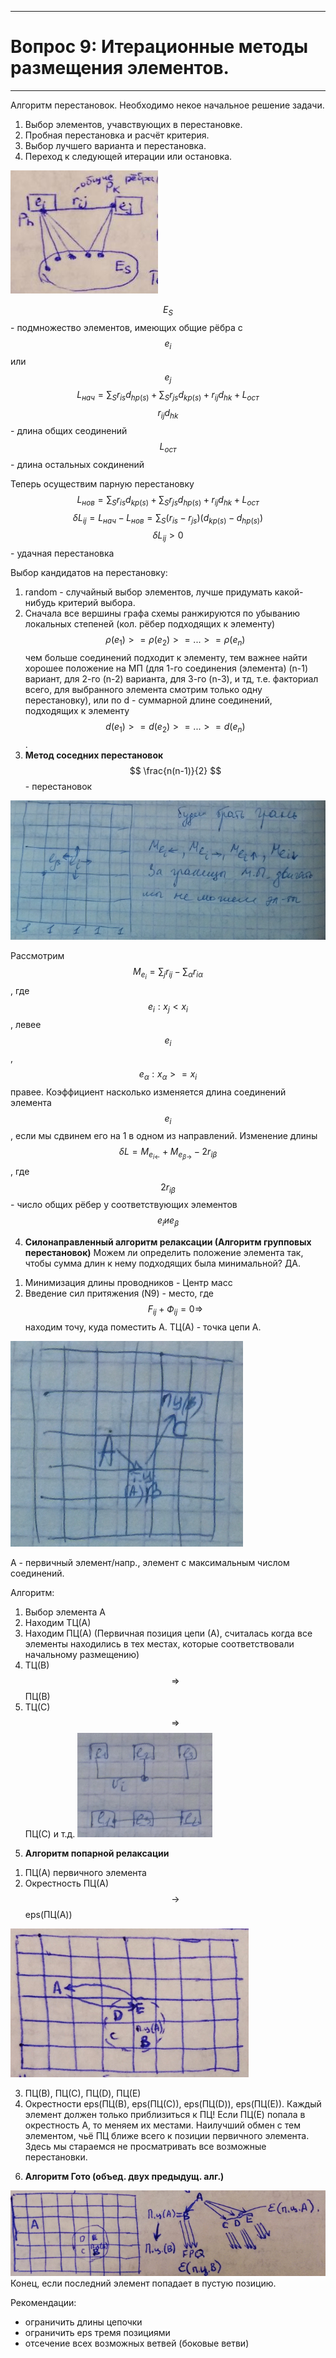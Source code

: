 ___
# Вопрос 9: Итерационные методы размещения элементов.
___

Алгоритм перестановок.
Необходимо некое начальное решение задачи.

1. Выбор элементов, учавствующих в перестановке.
2. Пробная перестановка и расчёт критерия.
3. Выбор лучшего варианта и перестановка.
4. Переход к следующей итерации или остановка.

![1](../resources/imgs/9/1.png)

$$ E_S $$ - подмножество элементов, имеющих общие рёбра с $$ e_i $$ или $$ e_j $$
$$ L_{нач} = \sum_{S} r_{is} d_{hp(s)} + \sum_{S} r_{js} d_{kp(s)} + r_{ij} d_{hk} + L_{ост} $$
$$ r_{ij} d_{hk} $$ - длина общих сеодинений
$$ L_{ост} $$ - длина остальных сокдинений

Теперь осуществим парную перестановку
$$ L_{нов} = \sum_{S} r_{is} d_{kp(s)} + \sum_{S} r_{js} d_{hp(s)} + r_{ij} d_{hk} + L_{ост} $$
$$ \delta L_{ij} = L_{нач} - L_{нов} = \sum_{S} (r_{is} - r_{js})(d_{kp(s)} - d_{hp(s)}) $$
$$ \delta L_{ij} > 0 $$ - удачная перестановка

Выбор кандидатов на перестановку:
1. random - случайный выбор элементов, лучше придумать какой-нибудь критерий выбора.
2. Сначала все вершины графа схемы ранжируются по убыванию локальных степеней (кол. рёбер подходящих к элементу) $$ \rho(e_1) >= \rho(e_2) >= ...>= \rho(e_n) $$ чем больше соединений подходит к элементу, тем важнее найти хорошее положение на МП (для 1-го соединения (элемента) (n-1) вариант, для 2-го (n-2) варианта, для 3-го (n-3), и тд, т.е. факториал всего, для выбранного элемента смотрим только одну перестановку),
или по d - суммарной длине соединений, подходящих к элементу $$ d(e_1) >= d(e_2) >= ...>= d(e_n) $$.
3. **Метод соседних перестановок**
$$  \frac{n(n-1)}{2} $$ - перестановок

![2](../resources/imgs/9/2.png)

Рассмотрим $$ M_{e_i} = \sum_{j} r_{ij} - \sum_{\alpha} r_{i\alpha} $$, где $$ e_i : x_j < x_i $$, левее $$ e_i $$, $$ e_{\alpha} : x_{\alpha} >= x_i $$ правее. Коэффициент насколько изменяется длина соединений элемента $$ e_i $$, если мы сдвинем его на 1 в одном из направлений.
Изменение длины $$ \delta L = M_{e_{i\leftarrow}} + M_{e_{\beta\rightarrow}} - 2r_{i\beta} $$, где $$ 2r_{i\beta} $$ - число общих рёбер у соответствующих элементов $$ e_i и e_{\beta} $$

4. **Силонаправленный алгоритм релаксации (Алгоритм групповых перестановок)**
Можем ли определить положение элемента так, чтобы сумма длин к нему подходящих была минимальной? ДА.
  1) Минимизация длины проводников - Центр масс
  2) Введение сил притяжения (N9) - место, где $$ F_{ij} + Ф_{ij} = 0 \Rightarrow $$ находим точу, куда поместить A. ТЦ(А) - точка цепи А.
 
![3](../resources/imgs/9/3.png)

A - первичный элемент/напр., элемент с максимальным числом соединений.

Алгоритм:
  1) Выбор элемента А
  2) Находим ТЦ(А)
  3) Находим ПЦ(А) (Первичная позиция цепи (А), считалась когда все элементы находились в тех местах, которые соответствовали начальному размещению)
  4) ТЦ(В) $$ \Rightarrow $$ ПЦ(В)
  5) ТЦ(С) $$ \Rightarrow $$ ПЦ(С)
  и т.д.
![4](../resources/imgs/9/4.png)

5. **Алгоритм попарной релаксации**
  1) ПЦ(А) первичного элемента
  2) Окрестность ПЦ(А) $$ \rightarrow $$ eps(ПЦ(A))
  
![5](../resources/imgs/9/5.png)
  
  3) ПЦ(В), ПЦ(С), ПЦ(D), ПЦ(Е)
  4) Окрестности eps(ПЦ(В), eps(ПЦ(С)), eps(ПЦ(D)), eps(ПЦ(Е)). Каждый элемент должен только приблизиться к ПЦ! Если ПЦ(Е) попала в окрестность А, то меняем их местами. Наилучший обмен с тем элементом, чьё ПЦ ближе всего к позиции первичного элемента.
  Здесь мы стараемся не просматривать все возможные перестановки.

6. **Алгоритм Гото (объед. двух предыдущ. алг.)**

![6](../resources/imgs/9/6.png)
Конец, если последний элемент попадает в пустую позицию.

Рекомендации:
   - ограничить длины цепочки
   - ограничить eps тремя позициями
   - отсечение всех возможных ветвей (боковые ветви)
